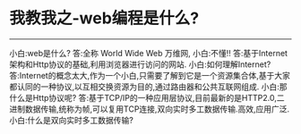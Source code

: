 # 我教我之-web编程是什么?

------
小白:web是什么?
答:全称 World Wide Web 万维网,
小白:不懂!!
答:基于Internet架构和Http协议的基础,利用浏览器进行访问的网站.
小白:如何理解Internet?
答:Internet的概念太大,作为一个小白,只需要了解到它是一个资源集合体,基于大家都认同的一种协议,以互相交换资源为目的,通过路由器和公共互联网组成.
小白:那什么是Http协议呢?
答:基于TCP/IP的一种应用层协议,目前最新的是HTTP2.0,二进制数据传输,统称为帧,可以复用TCP连接,双向实时多工数据传输.高效,应用广泛.
小白:什么是双向实时多工数据传输?
